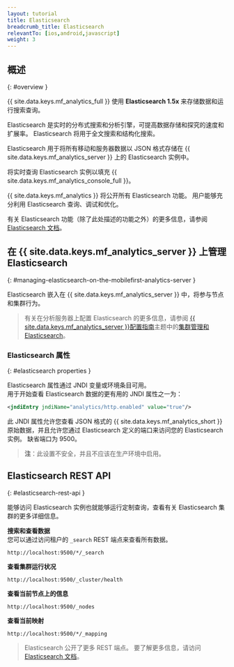 ```yaml
---
layout: tutorial
title: Elasticsearch
breadcrumb_title: Elasticsearch
relevantTo: [ios,android,javascript]
weight: 3
---
```

<!-- NLS_CHARSET=UTF-8 -->
## 概述
{: #overview }

{{ site.data.keys.mf_analytics_full }} 使用 **Elasticsearch 1.5x** 来存储数据和运行搜索查询。  

Elasticsearch 是实时的分布式搜索和分析引擎，可提高数据存储和探究的速度和扩展率。 Elasticsearch 将用于全文搜索和结构化搜索。

Elasticsearch 用于将所有移动和服务器数据以 JSON 格式存储在 {{ site.data.keys.mf_analytics_server }} 上的 Elasticsearch 实例中。

将实时查询 Elasticsearch 实例以填充 {{ site.data.keys.mf_analytics_console_full }}。

{{ site.data.keys.mf_analytics }} 将公开所有 Elasticsearch 功能。 用户能够充分利用 Elasticsearch 查询、调试和优化。

有关 Elasticsearch 功能（除了此处描述的功能之外）的更多信息，请参阅 [Elasticsearch 文档](https://www.elastic.co/guide/en/elasticsearch/reference/1.5/index.html)。

## 在 {{ site.data.keys.mf_analytics_server }} 上管理 Elasticsearch
{: #managing-elasticsearch-on-the-mobilefirst-analytics-server }

Elasticsearch 嵌入在 {{ site.data.keys.mf_analytics_server }} 中，将参与节点和集群行为。

> 有关在分析服务器上配置 Elasticsearch 的更多信息，请参阅 [{{ site.data.keys.mf_analytics_server }}配置指南](../../installation-configuration/production/analytics/configuration)主题中的[集群管理和 Elasticsearch](../../installation-configuration/production/analytics/configuration#cluster-management-and-elasticsearch)。

### Elasticsearch 属性
{: #elasticsearch properties }

Elasticsearch 属性通过 JNDI 变量或环境条目可用。  
用于开始查看 Elasticsearch 数据的更有用的 JNDI 属性之一为：

```xml
<jndiEntry jndiName="analytics/http.enabled" value="true"/>
```

此 JNDI 属性允许您查看 JSON 格式的 {{ site.data.keys.mf_analytics_short }} 原始数据，并且允许您通过 Elasticsearch 定义的端口来访问您的 Elasticsearch 实例。 缺省端口为 9500。

> **注**：此设置不安全，并且不应该在生产环境中启用。

## Elasticsearch REST API
{: #elasticsearch-rest-api }

能够访问 Elasticsearch 实例也就能够运行定制查询，查看有关 Elasticsearch 集群的更多详细信息。

**搜索和查看数据**  
您可以通过访问租户的 `_search` REST 端点来查看所有数据。  

```
http://localhost:9500/*/_search
```

**查看集群运行状况**  

```
http://localhost:9500/_cluster/health
```

**查看当前节点上的信息**  

```
http://localhost:9500/_nodes
```

**查看当前映射**  

```
http://localhost:9500/*/_mapping
```

> Elasticsearch 公开了更多 REST 端点。 要了解更多信息，请访问 [Elasticsearch 文档](https://www.elastic.co/guide/en/elasticsearch/reference/1.5/index.html)。
